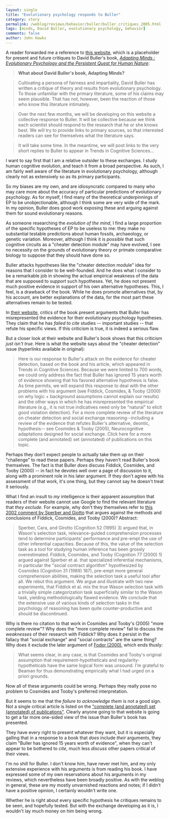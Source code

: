 ```yaml
---
layout: single 
title: "Evolutionary psychology responds to Buller" 
category: story
permalink: /weblog/reviews/behavior/buller/buller_critiques_2005.html
tags: [minds, David Buller, evolutionary psychology, behavior] 
comments: false 
author: John Hawks 
---
```


<p>
A reader forwarded me a reference to <a href="http://www.psych.ucsb.edu/research/cep/buller.htm">this website</a>, which is a placeholder for present and future critiques to David Buller's book, <a href="http://www.amazon.com/exec/obidos/redirect?path=ASIN/0262025795&amp;link_code=as2&amp;camp=1789&amp;tag=johnhawksanth-20&amp;creative=9325"><i>Adapting Minds : Evolutionary Psychology and the Persistent Quest for Human Nature</i></a>: 
</p>

<blockquote><b>What about David Buller's book, Adapting Minds?</b></blockquote>

<blockquote>Cultivating a persona of fairness and impartiality, David Buller has written a critique of theory and results from evolutionary psychology. To those unfamiliar with the primary literature, some of his claims may seem plausible. That has not, however, been the reaction of those who know this literature intimately.</blockquote>

<blockquote>Over the next few months, we will be developing on this website a collective response to Buller. It will be collective because we think each scientist should respond to the research that he or she knows best. We will try to provide links to primary sources, so that interested readers can see for themselves what the literature says.</blockquote>

<blockquote>It will take some time. In the meantime, we will post links to the very short replies to Buller to appear in Trends in Cognitive Sciences...</blockquote>

<p>
I want to say first that I am a relative outsider to these exchanges. I study human cognitive evolution, and teach it from a broad perspective. As such, I am fairly well aware of the literature in evolutionary psychology, although clearly not as extensively so as its primary participants. 
</p>

<p>
So my biases are my own, and are idiosyncratic compared to many who may care more about the accuracy of particular predictions of evolutionary psychology. As for myself, I find many of the theoretical underpinnings of EP to be unobjectionable, although I think some are very wide of the mark. In my opinion, Buller does good work exposing these and arguing against them for sound evolutionary reasons. 
</p>

<p>
As someone researching the <i>evolution of the mind</i>, I find a large proportion of the specific hypotheses of EP to be useless to me: they make no substantial testable predictions about human fossils, archaeology, or genetic variation. Moreover, although I think it is <i>possible</i> that such cognitive circuits as a "cheater detection module" may have evolved, I see no necessity on the grounds of evolutionary theory or primate comparative biology to suppose that they should have done so. 
</p>

<p>
Buller attacks hypotheses like the "cheater detection module" idea for reasons that I consider to be well-founded. And he does what I consider to be a remarkable job in showing the actual empirical weakness of the data that are supposed to <i>support</i> such hypotheses. Yet, he does not present much positive evidence in support of his own alternative hypotheses. This, I feel, is a drawback of the book. While he does promote alternatives that, by his account, are better explanations of the data, for the most part these alternatives remain to be tested. 
</p>

<p>
In <a href="http://www.psych.ucsb.edu/research/cep/buller.htm">their website</a>, critics of the book present arguments that Buller has misrepresented the evidence for their evolutionary psychology hypotheses. They claim that he has <i>failed to cite</i> studies -- important studies -- that refute his specific views. If this criticism is true, it is indeed a serious flaw. 
</p>

<p>
But a closer look at their website and Buller's book shows that this criticism <i>just isn't true</i>. Here is what the website says about the "cheater detection" issue (hyperlinks available in original): 
</p>

<blockquote>Here is our response to Buller's attack on the evidence for cheater detection, based on the book and his article, which appeared in Trends in Cognitive Sciences. Because we were limited to 700 words, we could only address the fact that Buller has ignored 15 years worth of evidence showing that his favored alternative hypothesis is false. As time permits, we will expand this response to deal with the other problems with his argument (see Fiddick, Cosmides, & Tooby (2000) on why logic + background assumptions cannot explain our results) and the other ways in which he has misrepresented the empirical literature (e.g., it is not true indicatives need only be "natural" to elicit good violation detection). For a more complete review of the literature on cheater detection and social exchange reasoning--including a review of the evidence that refutes Buller's alternative, deontic, hypothesis-- see Cosmides & Tooby (2005), Neurocognitive adaptations designed for social exchange. Click here for a more complete (and annotated) set (annotated) of publications on this topic.</blockquote>

<p>
Perhaps they don't expect people to actually take them up on their "challenge" to read these papers. Perhaps they haven't read Buller's book themselves. The fact is that Buller <i>does</i> discuss Fiddick, Cosmides, and Tooby (2000) -- in fact he devotes well over a page of discussion to it, along with a prominent role in his later argument. If they don't agree with his assessment of that work, it's one thing, but they cannot say he doesn't treat it seriously. 
</p>

<p>
What I find an insult to <i>my</i> intelligence is their apparent assumption that readers of their website cannot use Google to find the relevant literature that <i>they exclude</i>. For example, why don't they themselves refer to <a href="http://www.ncbi.nlm.nih.gov/entrez/query.fcgi?cmd=Retrieve&db=PubMed&list_uids=12169412&dopt=Citation">this 2002 comment by Sperber and Giotto</a> that argues against the methods and conclusions of Fiddick, Cosmides, and Tooby (2000)? Abstract:
</p>

<blockquote>Sperber, Cara, and Girotto (Cognition 52 (1995) 3) argued that, in Wason's selection task, relevance-guided comprehension processes tend to determine participants' performance and pre-empt the use of other inferential capacities. Because of this, the value of the selection task as a tool for studying human inference has been grossly overestimated. Fiddick, Cosmides, and Tooby (Cognition 77 (2000) 1) argued against Sperber et al. that specialized inferential mechanisms, in particular the "social contract algorithm" hypothesized by Cosmides (Cognition 31 (1989) 187), pre-empt more general comprehension abilities, making the selection task a useful tool after all. We rebut this argument. We argue and illustrate with two new experiments, that Fiddick et al. mix the true Wason selection task with a trivially simple categorization task superficially similar to the Wason task, yielding methodologically flawed evidence. We conclude that the extensive use of various kinds of selection tasks in the psychology of reasoning has been quite counter-productive and should be discontinued.</blockquote>

<p>
Why is there no citation to that work in Cosmides and Tooby's (2005) "more complete review"? Why does the "more complete review" fail to discuss the <i>weaknesses</i> of their research with Fiddick? Why does it persist in the fallacy that "social exchange" and "social contracts" are the same thing? Why does it exclude the later argument of <a href="http://www.sciencedirect.com/science?_ob=ArticleURL&_udi=B6T24-44XTP7W-2&_user=443835&_handle=V-WA-A-W-Y-MsSAYZA-UUA-U-AABAVYCUCE-AAWEUZCYCE-BEWAWVYBV-Y-U&_fmt=full&_coverDate=03%2F31%2F2002&_rdoc=6&_orig=browse&_srch=%23toc%234908%232002%23999169997%23285435!&_cdi=4908&view=c&_acct=C000020958&_version=1&_urlVersion=0&_userid=443835&md5=f35c76ea435d0bc2ef04209db9bed14d">Fodor (2000)</a>, which ends thusly: 
</p>

<blockquote>What seems clear, in any case, is that Cosmides and Tooby's original assumption that requirement-hypotheticals and regularity-hypotheticals have the same logical form was unsound. I'm grateful to Beaman for thus demonstrating empirically what I had urged on a priori grounds.</blockquote>

<p>
Now all of these arguments could be wrong. Perhaps they really pose no problem to Cosmides and Tooby's preferred interpretation. 
</p>

<p>
But it seems to me that the <i>failure to acknowledge them</i> is not a good sign. Not a single critical article is listed on the <a href="http://www.psych.ucsb.edu/research/cep/topics/exchange.htm">"complete (and annotated) set (annotated) of publications"</a>. Clearly anyone going to that website is going to get a far more one-sided view of the issue than Buller's book has presented. 
</p>

<p>
They have every right to present whatever they want, but it is especially galling that in a response to a book that <i>does</i> include <i>their</i> arguments, they claim "Buller has ignored 15 years worth of evidence", when they can't appear to be bothered to <i>cite</i>, much less <i>discuss</i> other papers critical of their views. 
</p>

<p>
I'm no shill for Buller. I don't know him, have never met him, and my only extensive experience with his arguments is from reading his book.  I have expressed some of my own reservations about his arguments in my reviews, which nevertheless have been broadly positive. As with the weblog in general, these are my mostly unvarnished reactions and notes; if I didn't have a positive opinion, I certainly wouldn't write one. 
</p>

<p>
Whether he is right about every specific hypothesis he critiques remains to be seen, and hopefully tested. But with the exchange developing as it is, I wouldn't lay much money on him being wrong. 
</p>

